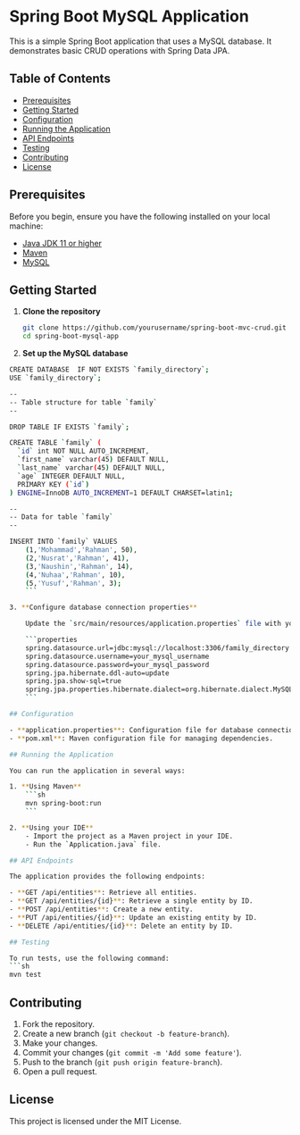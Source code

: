 # Spring Boot MySQL Application

This is a simple Spring Boot application that uses a MySQL database. It demonstrates basic CRUD operations with Spring Data JPA.

## Table of Contents

- [Prerequisites](#prerequisites)
- [Getting Started](#getting-started)
- [Configuration](#configuration)
- [Running the Application](#running-the-application)
- [API Endpoints](#api-endpoints)
- [Testing](#testing)
- [Contributing](#contributing)
- [License](#license)

## Prerequisites

Before you begin, ensure you have the following installed on your local machine:

- [Java JDK 11 or higher](https://www.oracle.com/java/technologies/javase-jdk11-downloads.html)
- [Maven](https://maven.apache.org/install.html)
- [MySQL](https://dev.mysql.com/downloads/installer/)

## Getting Started

1. **Clone the repository**
    ```sh
    git clone https://github.com/yourusername/spring-boot-mvc-crud.git
    cd spring-boot-mysql-app
    ```

2. **Set up the MySQL database**
```sh
CREATE DATABASE  IF NOT EXISTS `family_directory`;
USE `family_directory`;

--
-- Table structure for table `family`
--

DROP TABLE IF EXISTS `family`;

CREATE TABLE `family` (
  `id` int NOT NULL AUTO_INCREMENT,
  `first_name` varchar(45) DEFAULT NULL,
  `last_name` varchar(45) DEFAULT NULL,
  `age` INTEGER DEFAULT NULL,
  PRIMARY KEY (`id`)
) ENGINE=InnoDB AUTO_INCREMENT=1 DEFAULT CHARSET=latin1;

--
-- Data for table `family`
--

INSERT INTO `family` VALUES 
	(1,'Mohammad','Rahman', 50),
	(2,'Nusrat','Rahman', 41),
	(3,'Naushin','Rahman', 14),
	(4,'Nuhaa','Rahman', 10),
	(5,'Yusuf','Rahman', 3);
    ```

3. **Configure database connection properties**

    Update the `src/main/resources/application.properties` file with your database connection details:

    ```properties
    spring.datasource.url=jdbc:mysql://localhost:3306/family_directory
    spring.datasource.username=your_mysql_username
    spring.datasource.password=your_mysql_password
    spring.jpa.hibernate.ddl-auto=update
    spring.jpa.show-sql=true
    spring.jpa.properties.hibernate.dialect=org.hibernate.dialect.MySQL5Dialect
    ```

## Configuration

- **application.properties**: Configuration file for database connection and other application settings.
- **pom.xml**: Maven configuration file for managing dependencies.

## Running the Application

You can run the application in several ways:

1. **Using Maven**
    ```sh
    mvn spring-boot:run
    ```

2. **Using your IDE**
    - Import the project as a Maven project in your IDE.
    - Run the `Application.java` file.

## API Endpoints

The application provides the following endpoints:

- **GET /api/entities**: Retrieve all entities.
- **GET /api/entities/{id}**: Retrieve a single entity by ID.
- **POST /api/entities**: Create a new entity.
- **PUT /api/entities/{id}**: Update an existing entity by ID.
- **DELETE /api/entities/{id}**: Delete an entity by ID.

## Testing

To run tests, use the following command:
```sh
mvn test
```

## Contributing

1. Fork the repository.
2. Create a new branch (`git checkout -b feature-branch`).
3. Make your changes.
4. Commit your changes (`git commit -m 'Add some feature'`).
5. Push to the branch (`git push origin feature-branch`).
6. Open a pull request.

## License

This project is licensed under the MIT License.


